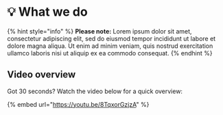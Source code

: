 # 💡 What we do

{% hint style="info" %}
**Please note:** Lorem ipsum dolor sit amet, consectetur adipiscing elit, sed do eiusmod tempor incididunt ut labore et dolore magna aliqua. Ut enim ad minim veniam, quis nostrud exercitation ullamco laboris nisi ut aliquip ex ea commodo consequat.&#x20;
{% endhint %}

## Video overview

Got 30 seconds? Watch the video below for a quick overview:

{% embed url="https://youtu.be/8TqxorGzjzA" %}
